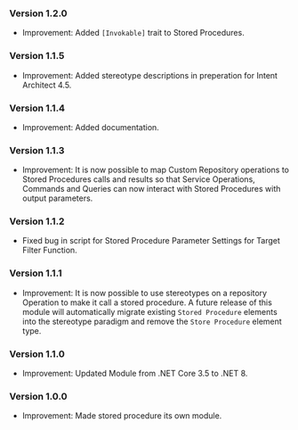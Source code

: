 ### Version 1.2.0

- Improvement: Added `[Invokable]` trait to Stored Procedures.

### Version 1.1.5

- Improvement: Added stereotype descriptions in preperation for Intent Architect 4.5. 

### Version 1.1.4

- Improvement: Added documentation.

### Version 1.1.3

- Improvement: It is now possible to map Custom Repository operations to Stored Procedures calls and results so that Service Operations, Commands and Queries can now interact with Stored Procedures with output parameters.

### Version 1.1.2

- Fixed bug in script for Stored Procedure Parameter Settings for Target Filter Function.

### Version 1.1.1

- Improvement: It is now possible to use stereotypes on a repository Operation to make it call a stored procedure. A future release of this module will automatically migrate existing `Stored Procedure` elements into the stereotype paradigm and remove the `Store Procedure` element type.

### Version 1.1.0

- Improvement: Updated Module from .NET Core 3.5 to .NET 8.

### Version 1.0.0

- Improvement: Made stored procedure its own module.